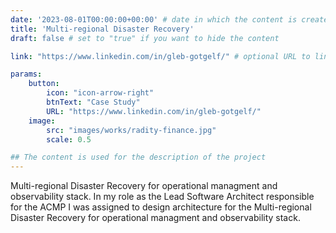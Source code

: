```yaml
---
date: '2023-08-01T00:00:00+00:00' # date in which the content is created - defaults to "today"
title: 'Multi-regional Disaster Recovery'
draft: false # set to "true" if you want to hide the content 

link: "https://www.linkedin.com/in/gleb-gotgelf/" # optional URL to link the logo to

params:
    button:
        icon: "icon-arrow-right"
        btnText: "Case Study"
        URL: "https://www.linkedin.com/in/gleb-gotgelf/"
    image:
        src: "images/works/radity-finance.jpg"
        scale: 0.5

## The content is used for the description of the project
---
```


Multi-regional Disaster Recovery for operational managment and observability stack.
In my role as the Lead Software Architect responsible for the ACMP I was assigned to design architecture for the Multi-regional Disaster Recovery for operational managment and observability stack.
